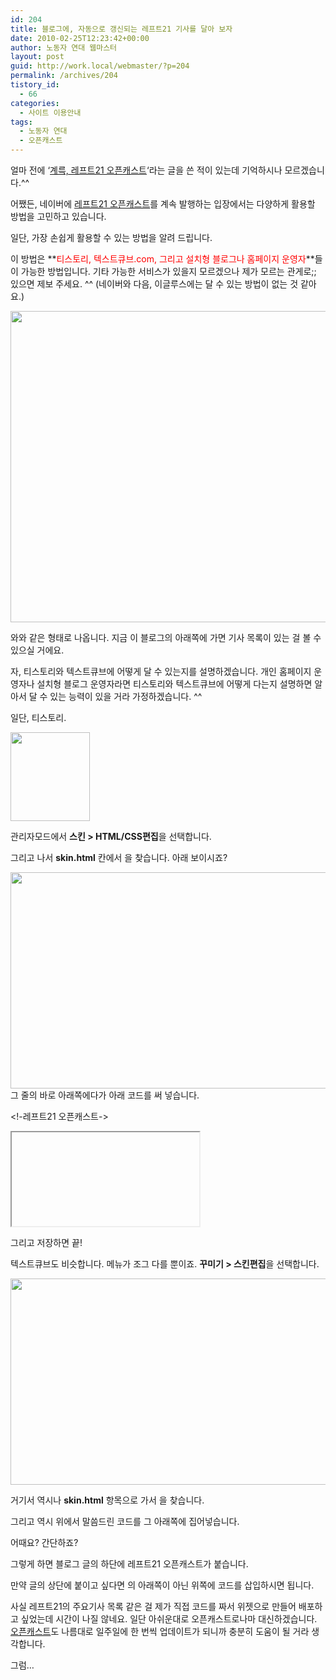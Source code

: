 ```yaml
---
id: 204
title: 블로그에, 자동으로 갱신되는 레프트21 기사를 달아 보자
date: 2010-02-25T12:23:42+00:00
author: 노동자 연대 웹마스터
layout: post
guid: http://work.local/webmaster/?p=204
permalink: /archives/204
tistory_id:
  - 66
categories:
  - 사이트 이용안내
tags:
  - 노동자 연대
  - 오픈캐스트
---
```

얼마 전에 ‘<a href="http://work.local/webmaster/55" target="_blank" class="broken_link">계륵, 레프트21 오픈캐스트</a>‘라는 글을 쓴 적이 있는데 기억하시나 모르겠습니다.^^

어쨌든, 네이버에 <a target="_blank" href="http://opencast.naver.com/LE759">레프트21 오픈캐스트</a>를 계속 발행하는 입장에서는 다양하게 활용할 방법을 고민하고 있습니다.

일단, 가장 손쉽게 활용할 수 있는 방법을 알려 드립니다. 

이 방법은 **<font class="Apple-style-span" color="#ff0000">티스토리, 텍스트큐브.com, 그리고 설치형 블로그나 홈페이지 운영자</font>**들이 가능한 방법입니다. 기타 가능한 서비스가 있을지 모르겠으나 제가 모르는 관게로;; 있으면 제보 주세요. ^^ (네이버와 다음, 이글루스에는 달 수 있는 방법이 없는 것 같아요.)

<img src="http://work.local/webmaster/wp-content/uploads/1/cfile10.uf.1962AD4A4D0847451EC374.png" class="aligncenter" width="580" height="498" alt="" />

와와 같은 형태로 나옵니다. 지금 이 블로그의 아래쪽에 가면 기사 목록이 있는 걸 볼 수 있으실 거에요.

자, 티스토리와 텍스트큐브에 어떻게 달 수 있는지를 설명하겠습니다. 개인 홈페이지 운영자나 설치형 블로그 운영자라면 티스토리와 텍스트큐브에 어떻게 다는지 설명하면 알아서 달 수 있는 능력이 있을 거라 가정하겠습니다. ^^

일단, 티스토리.

<img src="http://work.local/webmaster/wp-content/uploads/1/cfile7.uf.111D894D4D08474526FAF2.png" class="aligncenter" width="127" height="142" alt="" />

관리자모드에서 <span style="font-weight: bold;">스킨 > HTML/CSS편집</span>을 선택합니다.

그리고 나서 <span style="font-weight: bold;">skin.html</span> 칸에서 <span style="font-weight: bold;"><a href="http://work.local/webmaster/wp-content/uploads/1/" /></a></span>을 찾습니다. 아래 보이시죠?

<img src="http://work.local/webmaster/wp-content/uploads/1/cfile23.uf.1660964A4D0847462DA6F4.png" class="aligncenter" width="580" height="346" alt="" />그 줄의 바로 아래쪽에다가 아래 코드를 써 넣습니다.

<!-레프트21 오픈캐스트->  
<div style=”text-align:center”>  
<iframe title=”레프트21 오픈캐스트”
  
style=”margin: 0px auto;” name=”opencastframe” id=”opencastframe”
  
src=”http://widget.webtools.kr/opencast\_em.php?id=LE759&index=&is\_footer=1&is_feed=0&feed=”
  
width=”475&#8243; height=”336&#8243; border=”0&#8243; frameborder=”0&#8243; scrolling=”no”
  
marginheight=”0&#8243; marginwidth=”0&#8243;
  
allowtransparency=”true”></iframe>  
</div>

그리고 저장하면 끝!

텍스트큐브도 비슷합니다. 메뉴가 조그 다를 뿐이죠. <span style="font-weight: bold;">꾸미기 > 스킨편집</span>을 선택합니다.

<img src="http://work.local/webmaster/wp-content/uploads/1/cfile4.uf.2002FD564D0847452F8B3C.png" class="aligncenter" width="580" height="330" alt="" />

거기서 역시나 <span style="font-weight: bold;">skin.html</span> 항목으로 가서 <span style="font-weight: bold;"><a href="http://work.local/webmaster/wp-content/uploads/1/" /></a></span>을 찾습니다.

그리고 역시 위에서 말씀드린 코드를 그 아래쪽에 집어넣습니다.

어때요? 간단하죠?

그렇게 하면 블로그 글의 하단에 레프트21 오픈캐스트가 붙습니다.

만약 글의 상단에 붙이고 싶다면 <span style="font-weight: bold;"><a href="http://work.local/webmaster/wp-content/uploads/1/" /></a></span>의 아래쪽이 아닌 위쪽에 코드를 삽입하시면 됩니다.

사실 레프트21의 주요기사 목록 같은 걸 제가 직접 코드를 짜서 위젯으로 만들어 배포하고 싶었는데 시간이 나질 않네요. 일단 아쉬운대로 오픈캐스트로나마 대신하겠습니다. <a target="_blank" href="http://opencast.naver.com/LE759">오픈캐스트</a>도 나름대로 일주일에 한 번씩 업데이트가 되니까 충분히 도움이 될 거라 생각합니다.

그럼&#8230;